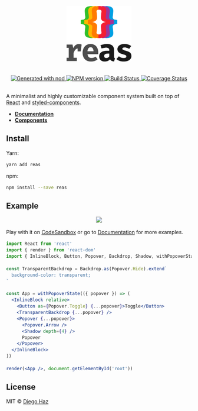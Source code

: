 <p align="center">
  <br /><br />
  <img src="logo/logo-vertical.png" alt="reas" height="150" />
  <br /><br /><br />

  <a href="https://github.com/diegohaz/nod">
    <img 
      alt="Generated with nod"
      src="https://img.shields.io/badge/generator-nod-2196F3.svg?style=flat-square" 
    />
  </a>

  <a href="https://npmjs.org/package/reas">
    <img 
      alt="NPM version"
      src="https://img.shields.io/npm/v/reas.svg?style=flat-square" 
    />
  </a>

  <a href="https://travis-ci.org/diegohaz/reas">
    <img
      alt="Build Status"
      src="https://img.shields.io/travis/diegohaz/reas/master.svg?style=flat-square" 
    />
  </a>

  <a href="https://codecov.io/gh/diegohaz/reas/branch/master">
    <img 
      alt="Coverage Status"
      src="https://img.shields.io/codecov/c/github/diegohaz/reas/master.svg?style=flat-square" 
    />
  </a>
  <br /><br />
</p>

A minimalist and highly customizable component system built on top of [React](https://reactjs.org) and [styled-components](https://www.styled-components.com).

- [**Documentation**](https://diegohaz.github.io/reas/)
- [**Components**](https://diegohaz.github.io/reas/#components)

## Install

Yarn:
```sh
yarn add reas
```

npm:
```sh
npm install --save reas
```

## Example

<p align="center">
  <img 
    src="https://user-images.githubusercontent.com/3068563/35465289-0cb7fe96-02e2-11e8-8bc5-60abcb6e92ac.gif"
    width="200" 
  />
</p>

Play with it on [CodeSandbox](https://codesandbox.io/s/m4n32vjkoj) or go to [Documentation](https://reas.js.org) for more examples.

```jsx
import React from 'react'
import { render } from 'react-dom'
import { InlineBlock, Button, Popover, Backdrop, Shadow, withPopoverState } from 'reas'

const TransparentBackdrop = Backdrop.as(Popover.Hide).extend`
  background-color: transparent;
`

const App = withPopoverState(({ popover }) => (
  <InlineBlock relative>
    <Button as={Popover.Toggle} {...popover}>Toggle</Button>
    <TransparentBackdrop {...popover} />
    <Popover {...popover}>
      <Popover.Arrow />
      <Shadow depth={4} />
      Popover
    </Popover>
  </InlineBlock>
))

render(<App />, document.getElementById('root'))
```

## License

MIT © [Diego Haz](https://github.com/diegohaz)
